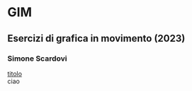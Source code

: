 # GIM

## Esercizi di grafica in movimento (2023)


### Simone Scardovi

[titolo](Esercizio_1A/acceso_spento_2.html)  
ciao
